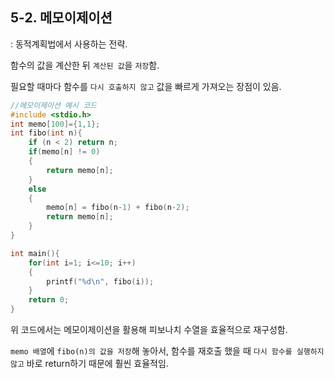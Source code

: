 ## 5-2. 메모이제이션



: 동적계획법에서 사용하는 전략.

함수의 값을 계산한 뒤 `계산된 값`을 `저장`함.

필요할 때마다 함수를 `다시 호출하지 않고` 값을 빠르게 가져오는 장점이 있음.

```c
//메모이제이션 예시 코드
#include <stdio.h>
int memo[100]={1,1};
int fibo(int n){
	if (n < 2) return n;
	if(memo[n] != 0)
    {
        return memo[n];
    }
	else
	{
		memo[n] = fibo(n-1) + fibo(n-2);
		return memo[n];
	}
}

int main(){
    for(int i=1; i<=10; i++)
    {
        printf("%d\n", fibo(i));
    }
	return 0;
}
```

위 코드에서는 메모이제이션을 활용해 피보나치 수열을 효율적으로 재구성함.

`memo 배열`에 `fibo(n)의 값을 저장`해 놓아서, 함수를 재호출 했을 때 `다시 함수를 실행하지 않고` 바로 return하기 때문에 훨씬 효율적임.